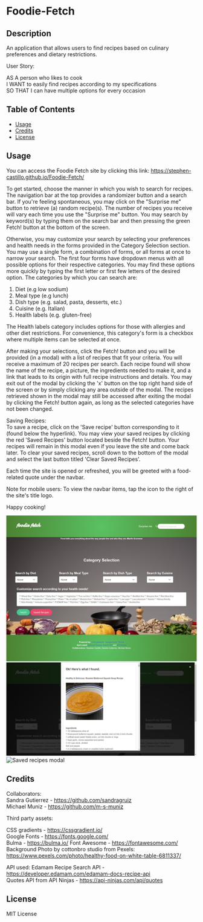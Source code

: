 # Foodie-Fetch

## Description

An application that allows users to find recipes based on culinary preferences and dietary restrictions.  

User Story:

AS A person who likes to cook  
I WANT to easily find recipes according to my specifications  
SO THAT I can have multiple options for every occasion

## Table of Contents

- [Usage](#usage)
- [Credits](#credits)
- [License](#license)

## Usage

You can access the Foodie Fetch site by clicking this link: https://stephen-castillo.github.io/Foodie-Fetch/   

To get started, choose the manner in which you wish to search for recipes. The navigation bar at the top provides a randomizer button and a search bar. If you're feeling spontaneous, you may click on the "Surprise me" button to retrieve (a) random recipe(s). The number of recipes you receive will vary each time you use the "Surprise me" button. You may search by keyword(s) by typing them on the search bar and then pressing the green Fetch! button at the bottom of the screen.   

Otherwise, you may customize your search by selecting your preferences and health needs in the forms provided in the Category Selection section. You may use a single form, a combination of forms, or all forms at once to narrow your search. The first four forms have dropdown menus with all possible options for their respective categories. You may find these options more quickly by typing the first letter or first few letters of the desired option. The categories by which you can search are:  

1. Diet (e.g low sodium)  
2. Meal type (e.g lunch)  
3. Dish type (e.g. salad, pasta, desserts, etc.)  
4. Cuisine (e.g. Italian)  
5. Health labels (e.g. gluten-free)  

The Health labels category includes options for those with allergies and other diet restrictions. For convenience, this category's form is a checkbox where multiple items can be selected at once.  

After making your selections, click the Fetch! button and you will be provided (in a modal) with a list of recipes that fit your criteria. You will receive a maximum of 20 recipes per search. Each recipe found will show the name of the recipe, a picture, the ingredients needed to make it, and a link that leads to its origin with full recipe instructions and details. You may exit out of the modal by clicking the 'x' button on the top right hand side of the screen or by simply clicking any area outside of the modal. The recipes retrieved shown in the modal may still be accessed after exiting the modal by clicking the Fetch! button again, as long as the selected categories have not been changed.  

Saving Recipes:  
To save a recipe, click on the 'Save recipe' button corresponding to it (found below the hyperlink). You may view your saved recipes by clicking the red 'Saved Recipes' button located beside the Fetch! button. Your recipes will remain in this modal even if you leave the site and come back later. To clear your saved recipes, scroll down to the bottom of the modal and select the last button titled 'Clear Saved Recipes'.  

Each time the site is opened or refreshed, you will be greeted with a food-related quote under the navbar.  

Note for mobile users: To view the navbar items, tap the icon to the right of the site's title logo.  

Happy cooking!  

![screenshot](assets/images/foodie-fetch-screenshot.png)
![Results modal](assets/images/recipe-fetch-modal-screen.png)
![Saved recipes modal](assets/images/saved-recipes-gif.gif)


## Credits

Collaborators:  
Sandra Gutierrez - https://github.com/sandragruiz   
Michael Muniz - https://github.com/m-s-muniz   

Third party assets:  
  
CSS gradients - https://cssgradient.io/  
Google Fonts - https://fonts.google.com/  
Bulma - https://bulma.io/ 
Font Awesome - https://fontawesome.com/   
Background Photo by cottonbro studio from Pexels: https://www.pexels.com/photo/healthy-food-on-white-table-6811337/

API used:
Edamam Recipe Search API - https://developer.edamam.com/edamam-docs-recipe-api  
Quotes API from API Ninjas - https://api-ninjas.com/api/quotes 


## License

MIT License
